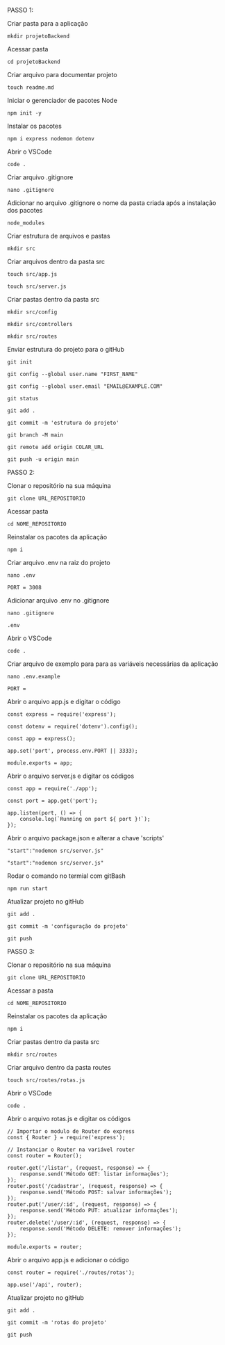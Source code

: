 PASSO 1:


Criar pasta para a aplicação
```
mkdir projetoBackend
```

Acessar pasta
```
cd projetoBackend
```

Criar arquivo para documentar projeto
```
touch readme.md
```

Iniciar o gerenciador de pacotes Node
```
npm init -y
```

Instalar os pacotes
```
npm i express nodemon dotenv
```

Abrir o VSCode
```
code .
```

Criar arquivo .gitignore
```
nano .gitignore
```

Adicionar no arquivo .gitignore o nome da pasta criada após a instalação dos pacotes
```
node_modules
```

Criar estrutura de arquivos e pastas
```
mkdir src
```

Criar arquivos dentro da pasta src
```
touch src/app.js
```

```
touch src/server.js
```

Criar pastas dentro da pasta src
```
mkdir src/config
```

```
mkdir src/controllers
```

```
mkdir src/routes
```

Enviar estrutura do projeto para o gitHub
```
git init
```

```
git config --global user.name "FIRST_NAME"
```

```
git config --global user.email "EMAIL@EXAMPLE.COM"
```

```
git status
```

```
git add .
```

```
git commit -m 'estrutura do projeto'
```

```
git branch -M main
```

```
git remote add origin COLAR_URL
```

```
git push -u origin main
```


PASSO 2:


Clonar o repositório na sua máquina
```
git clone URL_REPOSITORIO
```

Acessar pasta
```
cd NOME_REPOSITORIO
```

Reinstalar os pacotes da aplicação
```
npm i
```

Criar arquivo .env na raiz do projeto
```
nano .env
```

```
PORT = 3008
```

Adicionar arquivo .env no .gitignore
```
nano .gitignore
```

```
.env
```

Abrir o VSCode
```
code .
```

Criar arquivo de exemplo para para as variáveis necessárias da aplicação
```
nano .env.example
```

```
PORT = 
```

Abrir o arquivo app.js e digitar o código
```
const express = require('express');
```

```
const dotenv = require('dotenv').config();
```

```
const app = express();
```

```
app.set('port', process.env.PORT || 3333);
```

```
module.exports = app;
```

Abrir o arquivo server.js e digitar os códigos
```
const app = require('./app');
```

```
const port = app.get('port');
```

```
app.listen(port, () => {
    console.log(`Running on port ${ port }!`);
});
```

Abrir o arquivo package.json e alterar a chave 'scripts'
```
"start":"nodemon src/server.js"
```

```
"start":"nodemon src/server.js"
```

Rodar o comando no termial com gitBash
```
npm run start
```

Atualizar projeto no gitHub
```
git add .
```

```
git commit -m 'configuração do projeto'
```

```
git push
```


PASSO 3: 


Clonar o repositório na sua máquina
```
git clone URL_REPOSITORIO
```

Acessar a pasta 
```
cd NOME_REPOSITORIO
```

Reinstalar os pacotes da aplicação
```
npm i
```

Criar pastas dentro da pasta src
```
mkdir src/routes
```

Criar arquivo dentro da pasta routes
```
touch src/routes/rotas.js
```

Abrir o VSCode
```
code .
```

Abrir o arquivo rotas.js e digitar os códigos
```
// Importar o modulo de Router do express
const { Router } = require('express');

// Instanciar o Router na variável router
const router = Router();

router.get('/listar', (request, response) => {
    response.send('Método GET: listar informações');
});
router.post('/cadastrar', (request, response) => {
    response.send('Método POST: salvar informações');
});
router.put('/user/:id', (request, response) => {
    response.send('Método PUT: atualizar informações');
});
router.delete('/user/:id', (request, response) => {
    response.send('Método DELETE: remover informações');
});

module.exports = router;
```

Abrir o arquivo app.js e adicionar o código
```
const router = require('./routes/rotas');
```

```
app.use('/api', router);
```

Atualizar projeto no gitHub
```
git add .
```

```
git commit -m 'rotas do projeto'
```

```
git push
```